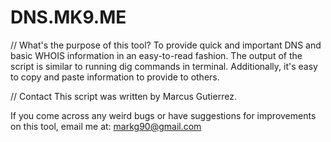 # DNS.MK9.ME


// What's the purpose of this tool?
To provide quick and important DNS and basic WHOIS information in an easy-to-read fashion.
The output of the script is similar to running dig commands in terminal.
Additionally, it's easy to copy and paste information to provide to others.


// Contact
This script was written by Marcus Gutierrez.

If you come across any weird bugs or have suggestions for improvements on this tool, email me at:
markg90@gmail.com